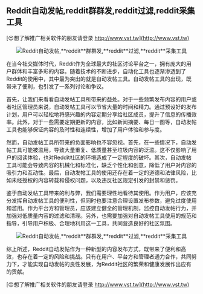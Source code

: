 ## **Reddit自动发帖,**reddit**群群发,**reddit**过滤,**reddit**采集工具**

[😍想了解推广相关软件的朋友请登录 http://www.vst.tw](http://www.vst.tw)

 <center><img src="https://vst.tw/MP4/tuiguang/png/1.png" alt="Reddit自动发帖,**reddit**群群发,**reddit**过滤,**reddit**采集工具"></center>

在当今社交媒体时代，Reddit作为全球最大的社区讨论平台之一，拥有庞大的用户群体和丰富多彩的内容。随着技术的不断进步，自动化工具也逐渐渗透到了Reddit的使用中，其中最为突出的就是自动发帖工具。自动发帖工具的出现，既带来了便利，也引发了一系列讨论和争议。

首先，让我们来看看自动发帖工具所带来的益处。对于一些频繁发布内容的用户或者社区管理员来说，自动发帖工具可以节省大量的时间和精力。通过预设好的发布计划，用户可以轻松地将感兴趣的内容定期分享给社区成员，提升了信息的传播效率。此外，对于一些需要定期更新的内容，比如新闻摘要、每日一图等，自动发帖工具也能够保证内容的及时性和连续性，增加了用户体验和参与度。

然而，自动发帖工具所带来的负面影响也不容忽视。首先，在一些情况下，自动发帖工具可能被滥用，导致大量重复、低质量甚至垃圾内容的泛滥。这不仅影响了用户的阅读体验，也对Reddit社区的环境造成了一定程度的破坏。其次，自动发帖工具可能会导致内容的机械化和标准化，缺乏个性化和创意，降低了用户对内容的吸引力和互动性。最后，自动发帖工具的使用还存在着一定的道德和法律风险，比如未经授权的内容转载和侵权问题，以及违反社区规定引发的封禁和惩罚。

鉴于自动发帖工具带来的利与弊，我们需要理性地看待其使用。作为用户，应该充分发挥自动发帖工具的便利性，但同时也要注意合理设置发布参数，避免过度使用和滥用。作为平台方和管理员，应该建立健全的管理机制，监控自动发帖行为，并加强对低质量内容的过滤和清理。另外，也需要加强对自动发帖工具使用的规范和指导，引导用户积极、合理地利用这一工具，共同营造良好的社区氛围。

 <center><img src="https://vst.tw/MP4/tuiguang/png/0.png" alt="Reddit自动发帖,**reddit**群群发,**reddit**过滤,**reddit**采集工具"></center>

综上所述，Reddit自动发帖作为一种新型的内容发布方式，既带来了便利和高效，也存在着一定的风险和挑战。只有在用户、平台方和管理者通力合作，共同努力下，才能实现自动发帖的良性发展，为Reddit社区的繁荣和健康发展作出应有的贡献。

[😍想了解推广相关软件的朋友请登录 http://www.vst.tw](http://www.vst.tw)



